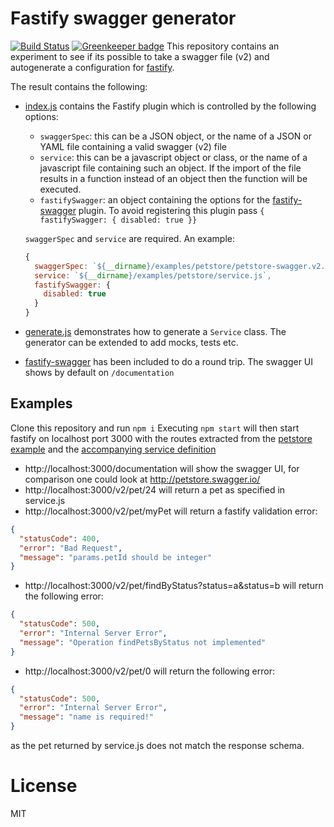 # Fastify swagger generator
[![Build Status](https://travis-ci.org/seriousme/fastify-swaggergen.svg?branch=master)](https://travis-ci.org/seriousme/node-dash)
[![Greenkeeper badge](https://badges.greenkeeper.io/seriousme/fastify-swaggergen.svg)](https://greenkeeper.io/)
This repository contains an experiment to see if its possible to take a swagger file (v2) and autogenerate a configuration for [fastify](https://www.fastify.io).


The result contains the following:

* [index.js](index.js) contains the Fastify plugin which is controlled by the following options:
  - `swaggerSpec`: this can be a JSON object, or the name of a JSON or YAML file containing a valid swagger (v2) file 
  - `service`: this can be a javascript object or class, or the name of a javascript file containing such an object. If the import of the file results in a function instead of an object then the function will be executed.
  - `fastifySwagger`: an object containing the options for the [fastify-swagger](https://github.com/fastify/fastify-swagger) plugin. To avoid registering this plugin pass `{ fastifySwagger: { disabled: true }}`

  `swaggerSpec` and `service` are required. An example:
  ```javascript
  {
    swaggerSpec: `${__dirname}/examples/petstore/petstore-swagger.v2.json`,
    service: `${__dirname}/examples/petstore/service.js`,
    fastifySwagger: {
      disabled: true
    }
  }
  ```

* [generate.js](examples/petstore/generate.js) demonstrates how to generate a `Service` class. The generator can be extended to add mocks, tests etc.

* [fastify-swagger](https://github.com/fastify/fastify-swagger) has been included to do a round trip. The swagger UI shows by default on `/documentation`



## Examples

Clone this repository and run `npm i` 
Executing `npm start` will then start fastify on localhost port 3000 with the
routes extracted from the [petstore example](examples/petstore/petstore-swagger.v2.json) and the [accompanying service definition](examples/petstore/service.js)

* http://localhost:3000/documentation will show the swagger UI, for comparison one could look
  at http://petstore.swagger.io/
* http://localhost:3000/v2/pet/24 will return a pet as specified in service.js
* http://localhost:3000/v2/pet/myPet will return a fastify validation error:

```json
{
  "statusCode": 400,
  "error": "Bad Request",
  "message": "params.petId should be integer"
}
```

* http://localhost:3000/v2/pet/findByStatus?status=a&status=b will return
  the following error:

```json
{
  "statusCode": 500,
  "error": "Internal Server Error",
  "message": "Operation findPetsByStatus not implemented"
}
```

* http://localhost:3000/v2/pet/0 will return the following error:

```json
{
  "statusCode": 500,
  "error": "Internal Server Error",
  "message": "name is required!"
}
```

as the pet returned by service.js does not match the response schema.

# License
MIT
